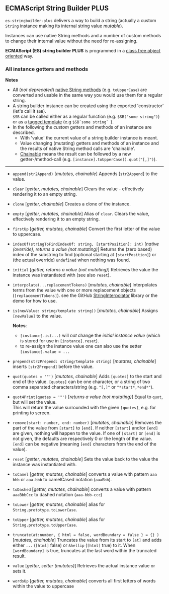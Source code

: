 ## ECMAScript String Builder PLUS

`es-stringbuilder-plus` delivers a way to build a string (actually 
a custom `String` instance making its internal string value <i>mutable</i>).

Instances can use native String methods and a number of custom methods to change their internal value without the need for re-assigning.

<b>ECMAScript (ES) string builder PLUS</b> is programmed in a 
[class free object oriented](https://depth-first.com/articles/2019/03/04/class-free-object-oriented-programming) way.

### All instance getters and methods
**Notes** 
- All (*not deprecated*)
  <a target="_blank" href="https://developer.mozilla.org/en-US/docs/Web/JavaScript/Reference/Global_Objects/String">native String methods</a>
  (e.g. `toUpperCase`) are converted and usable in the same way you would use them for a regular string.
- A string builder instance can be created using the exported 'constructor' (let's call it `$SB`).  
  `$SB` can be called either as a regular function (e.g. `$SB("some string")`) or as a 
  [tagged template](https://developer.mozilla.org/en-US/docs/Web/JavaScript/Reference/Template_literals#tagged_templates)
  (e.g ``$SB`some string` ``).
- In the following the *custom* getters and methods of an instance are described. 
  - With 'value' the current value of a string builder instance is meant.
  - Value changing (mutating) getters and methods of an instance and the results of native String method calls are 'chainable'.
  - [Chainable](https://www.geeksforgeeks.org/method-chaining-in-javascript/) means the result can be followed by a new getter-/method-call (e.g. `[instance].toUpperCase().quot("[,]")`).
  
---

- `append(str2Append)` [*mutates, chainable*] Appends [`str2Append`] to the value.
- `clear` [*getter, mutates, chainable*] Clears the value - effectively rendering it to an empty string.
- `clone` [*getter, chainable*] Creates a clone of the instance.
- `empty` [*getter, mutates, chainable*] Alias of `clear`. Clears the value, effectively rendering it to an empty string.
- `firstUp` [*getter, mutates, chainable*] Convert the first letter of the value to uppercase.
- `indexOf(stringToFindIndexOf: string, [startPosition]: int)` [*native (override), returns a value (not mutating)*] 
   Returns the (zero based) index of the substring to find (optional starting at `[startPosition]`) or (the actual override) `undefined` when nothing was found.
- `initial` [*getter, returns a value (not mutating)*] Retrieves the value the instance was instantiated with (see also `reset`). 
- `interpolate(...replacementTokens)` [*mutates, chainable*]
   Interpolates terms from the value with one or more replacement objects (`[replacementTokens]`). 
   see the GitHub [StringInterpolator](https://github.com/KooiInc/StringInterpolator) library or the demo for how to use.  
- `is(newValue: string/template string))` [*mutates, chainable*] Assigns `[newValue]` to the value.

  **Notes**: 
  - `[instance].is(...)` will *not* change the *initial instance value* (which is stored for use in `[instance].reset`).
  - to re-assign the instance value one can also use the setter `[instance].value = ...`
- `prepend(str2Prepend: string/template string)` [*mutates, chainable*]  inserts `[str2Prepend]` before the value.
- `quot(quotes = '"')` [*mutates, chainable*] Adds `[quotes]` to the start and end of the value.
   `[quotes]` can be one character, or a string of two comma separated characters/string (e.g. `"[,]"` or `"*start*,*end*"`).    
- `quot4Print(quotes = '"')` [*returns a value (not mutating)*] Equal to `quot`, but will set the value.  
   This will return the value surrounded with the given `[quotes]`, e.g. for printing to screen.  
- `remove(start: number, end: number)` [*mutates, chainable*] Removes the part of the value from `[start]` 
   to `[end]`. If neither  `[start]` and/or `[end]` are given, nothing will happen to the value. If one of
   `[start]` or `[end]` is not given, the defaults are respectively 0 or the length of the value.  
  `[end]` can be negative (meaning `[end]` characters from the end of the value). 
- `reset` [*getter, mutates, chainable*] Sets the value back to the value the instance was instantiated with.
- `toCamel` [*getter, mutates, chainable*] converts a value with pattern `aaa bbb` or `aaa-bbb` to camelCased notation (`aaaBbb`). 
- `toDashed` [*getter, mutates, chainable*] converts a value with pattern `aaaBbbCcc` to dashed notation (`aaa-bbb-ccc`)
- `toLower` [*getter, mutates, chainable*] alias for `String.prototype.toLowerCase`.
- `toUpper` [*getter, mutates, chainable*] alias for `String.prototype.toUpperCase`.
- `truncate(at:number, { html = false, wordBoundary = false } = {} )` [*mutates, chainable*] 
   Truncates the value from its start to  `[at]` and adds either `...` (`[html]` false) 
   or `&hellip` (`[html]` true) to it. When `[wordBoundary]` is true, truncates at the last word
   within the truncated result.  
- `value` [*getter, setter (mutates)*] Retrieves the actual instance value or sets it.
- `wordsUp` [*getter, mutates, chainable*] converts all first letters of words within the value to uppercase 
